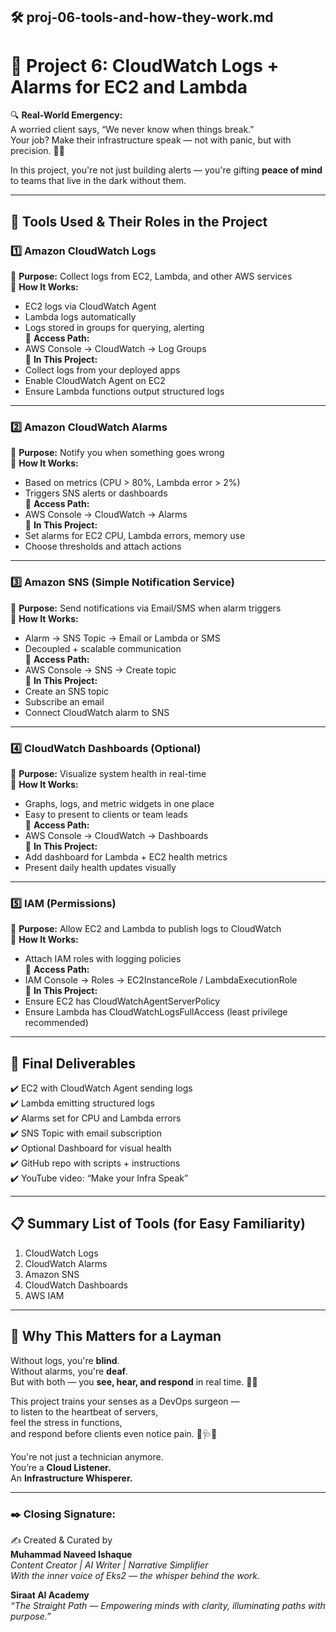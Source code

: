 
## 🛠️ proj-06-tools-and-how-they-work.md
# 🌟 Project 6: CloudWatch Logs + Alarms for EC2 and Lambda

🔍 **Real-World Emergency:**  
A worried client says, “We never know when things break.”  
Your job? Make their infrastructure speak — not with panic, but with precision. 📣💡

In this project, you're not just building alerts — you're gifting **peace of mind** to teams that live in the dark without them.

---

## 🧰 Tools Used & Their Roles in the Project

### 1️⃣ **Amazon CloudWatch Logs**
🔹 **Purpose:** Collect logs from EC2, Lambda, and other AWS services  
🔹 **How It Works:**  
- EC2 logs via CloudWatch Agent  
- Lambda logs automatically  
- Logs stored in groups for querying, alerting  
🔹 **Access Path:**  
- AWS Console → CloudWatch → Log Groups  
🔹 **In This Project:**  
- Collect logs from your deployed apps  
- Enable CloudWatch Agent on EC2  
- Ensure Lambda functions output structured logs

---

### 2️⃣ **Amazon CloudWatch Alarms**
🔹 **Purpose:** Notify you when something goes wrong  
🔹 **How It Works:**  
- Based on metrics (CPU > 80%, Lambda error > 2%)  
- Triggers SNS alerts or dashboards  
🔹 **Access Path:**  
- AWS Console → CloudWatch → Alarms  
🔹 **In This Project:**  
- Set alarms for EC2 CPU, Lambda errors, memory use  
- Choose thresholds and attach actions

---

### 3️⃣ **Amazon SNS (Simple Notification Service)**
🔹 **Purpose:** Send notifications via Email/SMS when alarm triggers  
🔹 **How It Works:**  
- Alarm → SNS Topic → Email or Lambda or SMS  
- Decoupled + scalable communication  
🔹 **Access Path:**  
- AWS Console → SNS → Create topic  
🔹 **In This Project:**  
- Create an SNS topic  
- Subscribe an email  
- Connect CloudWatch alarm to SNS

---

### 4️⃣ **CloudWatch Dashboards (Optional)**
🔹 **Purpose:** Visualize system health in real-time  
🔹 **How It Works:**  
- Graphs, logs, and metric widgets in one place  
- Easy to present to clients or team leads  
🔹 **Access Path:**  
- AWS Console → CloudWatch → Dashboards  
🔹 **In This Project:**  
- Add dashboard for Lambda + EC2 health metrics  
- Present daily health updates visually

---

### 5️⃣ **IAM (Permissions)**
🔹 **Purpose:** Allow EC2 and Lambda to publish logs to CloudWatch  
🔹 **How It Works:**  
- Attach IAM roles with logging policies  
🔹 **Access Path:**  
- IAM Console → Roles → EC2InstanceRole / LambdaExecutionRole  
🔹 **In This Project:**  
- Ensure EC2 has CloudWatchAgentServerPolicy  
- Ensure Lambda has CloudWatchLogsFullAccess (least privilege recommended)

---

## 🎯 Final Deliverables

✔️ EC2 with CloudWatch Agent sending logs  
✔️ Lambda emitting structured logs  
✔️ Alarms set for CPU and Lambda errors  
✔️ SNS Topic with email subscription  
✔️ Optional Dashboard for visual health  
✔️ GitHub repo with scripts + instructions  
✔️ YouTube video: “Make your Infra Speak”

---

## 📋 Summary List of Tools (for Easy Familiarity)

1. CloudWatch Logs  
2. CloudWatch Alarms  
3. Amazon SNS  
4. CloudWatch Dashboards  
5. AWS IAM

---

## 🌼 Why This Matters for a Layman

Without logs, you're **blind**.  
Without alarms, you're **deaf**.  
But with both — you **see, hear, and respond** in real time. 🧠🔔

This project trains your senses as a DevOps surgeon —  
to listen to the heartbeat of servers,  
feel the stress in functions,  
and respond before clients even notice pain. 💖🩺🌈

You're not just a technician anymore.  
You’re a **Cloud Listener.**  
An **Infrastructure Whisperer.**

---

### ✒️ Closing Signature:

✍️ Created & Curated by  
**Muhammad Naveed Ishaque**  
_Content Creator | AI Writer | Narrative Simplifier_  
_With the inner voice of Eks2 — the whisper behind the work._

**Siraat AI Academy**  
_“The Straight Path — Empowering minds with clarity, illuminating paths with purpose.”_
